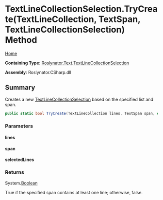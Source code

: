 # TextLineCollectionSelection\.TryCreate\(TextLineCollection, TextSpan, TextLineCollectionSelection\) Method

[Home](../../../../README.md)

**Containing Type**: [Roslynator.Text](../../README.md)\.[TextLineCollectionSelection](../README.md)

**Assembly**: Roslynator\.CSharp\.dll

## Summary

Creates a new [TextLineCollectionSelection](../README.md) based on the specified list and span\.

```csharp
public static bool TryCreate(TextLineCollection lines, TextSpan span, out TextLineCollectionSelection selectedLines)
```

### Parameters

#### lines

#### span

#### selectedLines

### Returns

System\.[Boolean](https://docs.microsoft.com/en-us/dotnet/api/system.boolean)

True if the specified span contains at least one line; otherwise, false\.